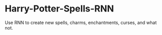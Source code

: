 # Harry-Potter-Spells-RNN
Use RNN to create new spells, charms, enchantments, curses, and what not.
